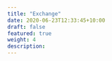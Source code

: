 ```yaml
---
title: "Exchange"
date: 2020-06-23T12:33:45+10:00
draft: false
featured: true
weight: 4
description: 
---
```


